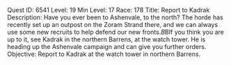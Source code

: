 Quest ID: 6541
Level: 19
Min Level: 17
Race: 178
Title: Report to Kadrak
Description: Have you ever been to Ashenvale, to the north? The horde has recently set up an outpost on the Zoram Strand there, and we can always use some new recruits to help defend our new fronts.$B$BIf you think you are up to it, see Kadrak in the northern Barrens, at the watch tower. He is heading up the Ashenvale campaign and can give you further orders.
Objective: Report to Kadrak at the watch tower in northern Barrens.
